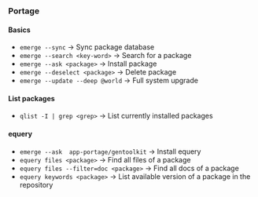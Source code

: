 ### Portage

#### Basics
* `emerge --sync` -> Sync package database 
* `emerge --search <key-word>` -> Search for a package 
* `emerge --ask <package>` -> Install package 
* `emerge --deselect <package>` -> Delete package 
* `emerge --update --deep @world` -> Full system upgrade 

#### List packages
* `qlist -I | grep <grep>` -> List currently installed packages

#### equery
* `emerge --ask  app-portage/gentoolkit` -> Install equery
* `equery files <package>` -> Find all files of a package 
* `equery files --filter=doc <package>` -> Find all docs of a package
* `equery keywords <package>` -> List available version of a package in the repository
